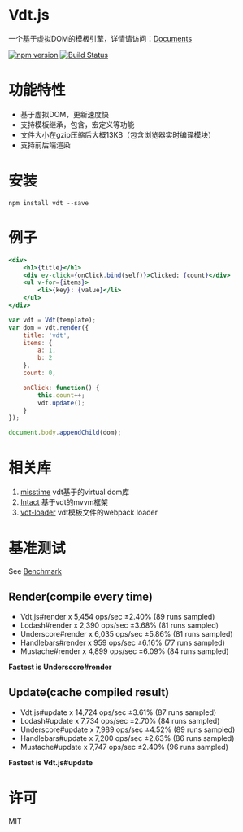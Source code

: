 # Vdt.js

一个基于虚拟DOM的模板引擎，详情请访问：[Documents](http://javey.github.io/vdt.html)

[![npm version](https://badge.fury.io/js/vdt.svg)](https://badge.fury.io/js/vdt)
[![Build Status](https://travis-ci.org/Javey/vdt.js.svg?branch=master)](https://travis-ci.org/Javey/vdt.js)

# 功能特性

* 基于虚拟DOM，更新速度快
* 支持模板继承，包含，宏定义等功能
* 文件大小在gzip压缩后大概13KB（包含浏览器实时编译模块）
* 支持前后端渲染

# 安装

```shell
npm install vdt --save
```

# 例子

```jsx
<div>
    <h1>{title}</h1>
    <div ev-click={onClick.bind(self)}>Clicked: {count}</div>
    <ul v-for={items}>
        <li>{key}: {value}</li>
    </ul>
</div>
```

```js
var vdt = Vdt(template);
var dom = vdt.render({
    title: 'vdt',
    items: {
        a: 1,
        b: 2
    },
    count: 0,

    onClick: function() {
        this.count++;
        vdt.update();
    }
});

document.body.appendChild(dom);
```

# 相关库

1. [misstime](https://github.com/Javey/misstime) vdt基于的virtual dom库
2. [Intact](http://javey.github.io/intact/) 基于vdt的mvvm框架
3. [vdt-loader](https://github.com/Javey/vdt-loader) vdt模板文件的webpack loader

# 基准测试 

See [Benchmark](http://javey.github.io/vdt/benchmark/benchmark.html)

## Render(compile every time)

* Vdt.js#render x 5,454 ops/sec ±2.40% (89 runs sampled)
* Lodash#render x 2,390 ops/sec ±3.68% (81 runs sampled)
* Underscore#render x 6,035 ops/sec ±5.86% (81 runs sampled)
* Handlebars#render x 959 ops/sec ±6.16% (77 runs sampled)
* Mustache#render x 4,899 ops/sec ±6.09% (84 runs sampled)

__Fastest is Underscore#render__

## Update(cache compiled result)

* Vdt.js#update x 14,724 ops/sec ±3.61% (87 runs sampled)
* Lodash#update x 7,734 ops/sec ±2.70% (84 runs sampled)
* Underscore#update x 7,989 ops/sec ±4.52% (89 runs sampled)
* Handlebars#update x 7,200 ops/sec ±2.63% (86 runs sampled)
* Mustache#update x 7,747 ops/sec ±2.40% (96 runs sampled)

__Fastest is Vdt.js#update__

# 许可

MIT
